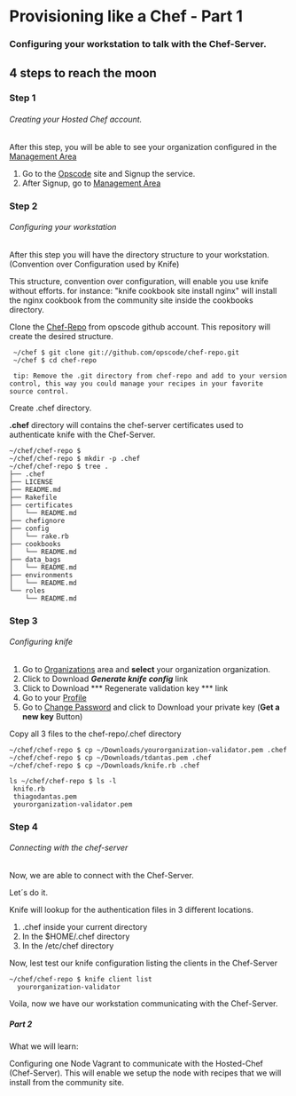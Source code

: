 # Provisioning like a Chef - Part 1
### Configuring your workstation to talk with the Chef-Server.

## 4 steps to reach the moon

### Step 1 
###### Creating your Hosted Chef account.

After this step, you will be able to see your organization configured in the [Management Area](http://manage.opscode.com)

1. Go to the [Opscode](http://www.opscode.com) site and Signup the service.
2. After Signup, go to [Management Area](http://manage.opscode.com)

### Step 2
###### Configuring your workstation
After this step you will have the directory structure to your workstation. (Convention over Configuration used by Knife)

This structure, convention over configuration, will enable you use knife without efforts.
for instance: "knife cookbook site install nginx" will install the nginx cookbook from the community site inside the cookbooks directory.

Clone the [Chef-Repo](https://github.com/opscode/chef-repo) from opscode github account. This repository will create the desired structure.

````
 ~/chef $ git clone git://github.com/opscode/chef-repo.git
 ~/chef $ cd chef-repo
 
 tip: Remove the .git directory from chef-repo and add to your version control, this way you could manage your recipes in your favorite source control.
````

Create .chef directory.

**.chef** directory will contains the chef-server certificates used to authenticate knife with the Chef-Server.

````
~/chef/chef-repo $
~/chef/chef-repo $ mkdir -p .chef
~/chef/chef-repo $ tree .
├── .chef
├── LICENSE
├── README.md
├── Rakefile
├── certificates
│   └── README.md
├── chefignore
├── config
│   └── rake.rb
├── cookbooks
│   └── README.md
├── data_bags
│   └── README.md
├── environments
│   └── README.md
└── roles
    └── README.md

````

### Step 3
###### Configuring knife

1. Go to [Organizations](https://manage.opscode.com/organizations) area and **select**  your organization organization.
2. Click to Download ***Generate knife config*** link
3. Click to Download ***  Regenerate validation key *** link
4. Go to your [Profile](https://www.opscode.com/account/profile)
5. Go to [Change Password](https://www.opscode.com/account/password) and click to Download your private key (**Get a new key** Button)

Copy all 3 files to the chef-repo/.chef directory

````
~/chef/chef-repo $ cp ~/Downloads/yourorganization-validator.pem .chef
~/chef/chef-repo $ cp ~/Downloads/tdantas.pem .chef
~/chef/chef-repo $ cp ~/Downloads/knife.rb .chef

ls ~/chef/chef-repo $ ls -l
 knife.rb
 thiagodantas.pem
 yourorganization-validator.pem

````

### Step 4
###### Connecting with the chef-server

Now, we are able to connect with the Chef-Server.

Let´s do it.

Knife will lookup for the authentication files in 3 different locations.

1. .chef inside your current directory
2. In the $HOME/.chef directory
3. In the /etc/chef directory  

Now, lest test our knife configuration listing the clients in the Chef-Server

````
~/chef/chef-repo $ knife client list
  yourorganization-validator
````

Voila, now we have our workstation communicating with the Chef-Server.

#####  Part 2
 What we will learn: 
 
 Configuring one Node Vagrant to communicate with the Hosted-Chef (Chef-Server). 
 This will enable we setup the node with recipes that we will install from the community site.


   